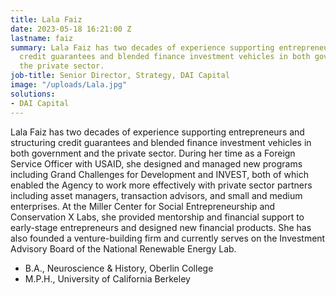 ```yaml
---
title: Lala Faiz
date: 2023-05-18 16:21:00 Z
lastname: faiz
summary: Lala Faiz has two decades of experience supporting entrepreneurs and structuring
  credit guarantees and blended finance investment vehicles in both government and
  the private sector.
job-title: Senior Director, Strategy, DAI Capital
image: "/uploads/Lala.jpg"
solutions:
- DAI Capital
---
```


Lala Faiz has two decades of experience supporting entrepreneurs and structuring credit guarantees and blended finance investment vehicles in both government and the private sector. During her time as a Foreign Service Officer with USAID, she designed and managed new programs including Grand Challenges for Development and INVEST, both of which enabled the Agency to work more effectively with private sector partners including asset managers, transaction advisors, and small and medium enterprises. At the Miller Center for Social Entrepreneurship and Conservation X Labs, she provided mentorship and financial support to early-stage entrepreneurs and designed new financial products. She has also founded a venture-building firm and currently serves on the Investment Advisory Board of the National Renewable Energy Lab.

* B.A., Neuroscience & History, Oberlin College
* M.P.H., University of California Berkeley